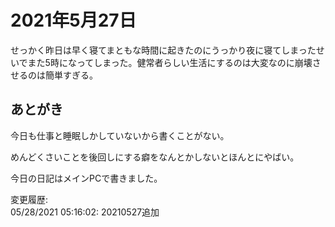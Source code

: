 # 2021年5月27日

せっかく昨日は早く寝てまともな時間に起きたのにうっかり夜に寝てしまったせいでまた5時になってしまった。健常者らしい生活にするのは大変なのに崩壊させるのは簡単すぎる。

## あとがき

今日も仕事と睡眠しかしていないから書くことがない。

めんどくさいことを後回しにする癖をなんとかしないとほんとにやばい。

今日の日記はメインPCで書きました。

変更履歴:  
05/28/2021 05:16:02: 20210527追加  
